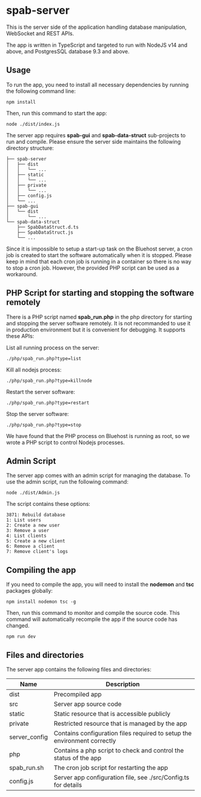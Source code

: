 # spab-server
This is the server side of the application handling database manipulation, WebSocket and REST APIs. 

The app is written in TypeScript and targeted to run with NodeJS v14 and above, and PostgresSQL database 9.3 and above.


## Usage
To run the app, you need to install all necessary dependencies by running the following command line:
```
npm install
```
Then, run this command to start the app:
```
node ./dist/index.js
```
The server app requires **spab-gui** and **spab-data-struct** sub-projects to run and compile. Please ensure the server side maintains the following directory structure:  
```
├── spab-server  
│   ├── dist  
│   │   └── ...  
│   ├── static  
│   │   └── ...  
│   ├── private  
│   │   └── ...  
│   ├── config.js  
│   └── ...  
├── spab-gui  
│   └── dist  
│       └── ...  
└── spab-data-struct  
    ├── SpabDataStruct.d.ts  
    ├── SpabDataStruct.js  
    └── ...  
```

Since it is impossible to setup a start-up task on the Bluehost server, a cron job is created to start the software automatically when it is stopped. Please keep in mind that each cron job is running in a container so there is no way to stop a cron job. However, the provided PHP script can be used as a workaround.

## PHP Script for starting and stopping the software remotely
There is a PHP script named **spab_run.php** in the php directory for starting and stopping the server software remotely. It is not recommanded to use it in production environment but it is convenient for debugging. It supports these APIs:
 
List all running process on the server:
```
./php/spab_run.php?type=list
```

Kill all nodejs process:
```
./php/spab_run.php?type=killnode
```

Restart the server software:
```
./php/spab_run.php?type=restart
```

Stop the server software:
```
./php/spab_run.php?type=stop
```
We have found that the PHP process on Bluehost is running as root, so we wrote a PHP script to control Nodejs processes.


## Admin Script
The server app comes with an admin script for managing the database. To use the admin script, run the following command:
```
node ./dist/Admin.js
```

The script contains these options:
```
3871: Rebuild database
1: List users
2: Create a new user
3: Remove a user
4: List clients
5: Create a new client
6: Remove a client
7: Remove client's logs
```



## Compiling the app
If you need to compile the app, you will need to install the **nodemon** and **tsc** packages globally:
```
npm install nodemon tsc -g
```
Then, run this command to monitor and compile the source code. This command will automatically recompile the app if the source code has changed.
```
npm run dev
```


## Files and directories
The server app contains the following files and directories:

| Name | Description |
| - | - |
| dist          | Precompiled app |
| src           | Server app source code |
| static        | Static resource that is accessible publicly |
| private       | Restricted resource that is managed by the app |
| server_config | Contains configuration files required to setup the environment correctly |
| php           | Contains a php script to check and control the status of the app |
| spab_run.sh   | The cron job script for restarting the app |
| config.js     | Server app configuration file, see ./src/Config.ts for details |

